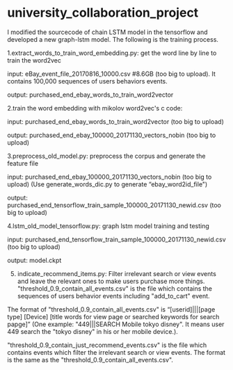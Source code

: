 # university_collaboration_project
I modified the sourcecode of chain LSTM model in the tensorflow and developed a new graph-lstm model. The following is the training process.

1.extract_words_to_train_word_embedding.py: get the word line by line to train the word2vec
<p>
input:
eBay_event_file_20170816_10000.csv #8.6GB (too big to upload). It contains 100,000 sequences of users behaviors events.
<p>
output:
purchased_end_ebay_words_to_train_word2vector

2.train the word embedding with mikolov word2vec's c code:
<p>
input: purchased_end_ebay_words_to_train_word2vector (too big to upload)
<p>
output: purchased_end_ebay_100000_20171130_vectors_nobin (too big to upload)

3.preprocess_old_model.py: preprocess the corpus and generate the feature file
<p>
input:
purchased_end_ebay_100000_20171130_vectors_nobin (too big to upload)
(Use generate_words_dic.py to generate “ebay_word2id_file")
<p>
output: purchased_end_tensorflow_train_sample_100000_20171130_newid.csv (too big to upload)

4.lstm_old_model_tensorflow.py: graph lstm model training and testing
<p>
input: 
purchased_end_tensorflow_train_sample_100000_20171130_newid.csv (too big to upload)
<p>
output:
model.ckpt
  
5. indicate_recommend_items.py: Filter irrelevant search or view events and leave the relevant ones to make users purchase more things.
"threshold_0.9_contain_all_events.csv" is the file which contains the sequences of users behavior events including "add_to_cart" event.
<p>
The format of "threshold_0.9_contain_all_events.csv" is “[userid]|||[page type] [Device] [title words for view page or searched keywords for search papge]” (One example: "449|||SEARCH Mobile tokyo disney". It means user 449 search the "tokyo disney" in his or her mobile device.).
<p>
"threshold_0.9_contain_just_recommend_events.csv" is the file which contains events which filter the irrelevant search or view events. The format is the same as the "threshold_0.9_contain_all_events.csv".
